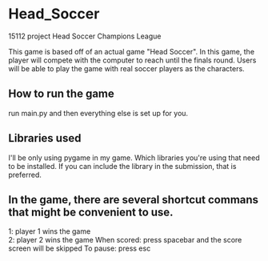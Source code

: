 # Head_Soccer
15112 project Head Soccer Champions League


This game is based off of an actual game "Head Soccer". In this game, the player will compete with the computer to reach until the finals round. Users will be able to play the game with real soccer players as the characters.


How to run the game
----------------------------------------------------------------
run main.py and then everything else is set up for you.


Libraries used
----------------------------------------------------------------
I'll be only using pygame in my game.
Which libraries you're using that need to be installed. If you can include the library in the submission, that is preferred.


In the game, there are several shortcut commans that might be convenient to use.
--------------------------------------------------------------------------------
1: player 1 wins the game  
2: player 2 wins the game
When scored: press spacebar and the score screen will be skipped
To pause: press esc
